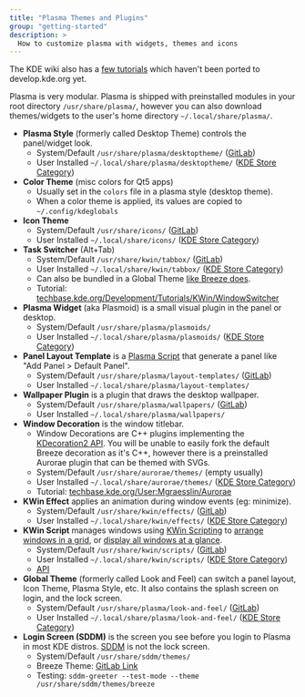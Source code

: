 ```yaml
---
title: "Plasma Themes and Plugins"
group: "getting-started"
description: >
  How to customize plasma with widgets, themes and icons
---
```


The KDE wiki also has a [few tutorials](https://techbase.kde.org/Development/Tutorials/Plasma5) which haven't been ported to develop.kde.org yet.

Plasma is very modular. Plasma is shipped with preinstalled modules in your root directory `/usr/share/plasma/`, however you can also download themes/widgets to the user's home directory `~/.local/share/plasma/`.

* **Plasma Style** (formerly called Desktop Theme) controls the panel/widget look.
    * System/Default `/usr/share/plasma/desktoptheme/` ([GitLab](https://invent.kde.org/frameworks/plasma-framework/-/tree/master/src/desktoptheme))
    * User Installed `~/.local/share/plasma/desktoptheme/` ([KDE Store Category](https://store.kde.org/browse/cat/104/order/latest/))
* **Color Theme** (misc colors for Qt5 apps)
    * Usually set in the `colors` file in a plasma style (desktop theme).
    * When a color theme is applied, its values are copied to `~/.config/kdeglobals`
* **Icon Theme**
    * System/Default `/usr/share/icons/` ([GitLab](https://invent.kde.org/frameworks/breeze-icons))
    * User Installed `~/.local/share/icons/` ([KDE Store Category](https://store.kde.org/browse/cat/132/order/latest/))
* **Task Switcher** (Alt+Tab)
    * System/Default `/usr/share/kwin/tabbox/` ([GitLab](https://invent.kde.org/plasma/kdeplasma-addons/-/tree/master/windowswitchers))
    * User Installed `~/.local/share/kwin/tabbox/` ([KDE Store Category](https://store.kde.org/browse/cat/211/order/latest/))
    * Can also be bundled in a Global Theme [like Breeze does](https://invent.kde.org/plasma/plasma-workspace/-/blob/master/lookandfeel/contents/windowswitcher/WindowSwitcher.qml).
    * Tutorial: [techbase.kde.org/Development/Tutorials/KWin/WindowSwitcher](https://techbase.kde.org/Development/Tutorials/KWin/WindowSwitcher)
* **Plasma Widget** (aka Plasmoid) is a small visual plugin in the panel or desktop. 
    * System/Default `/usr/share/plasma/plasmoids/`
    * User Installed `~/.local/share/plasma/plasmoids/` ([KDE Store Category](https://store.kde.org/browse/cat/418/order/latest/))
* **Panel Layout Template** is a [Plasma Script](https://userbase.kde.org/KDE_System_Administration/PlasmaDesktopScripting) that generate a panel like "Add Panel > Default Panel".
    * System/Default `/usr/share/plasma/layout-templates/` ([GitLab](https://invent.kde.org/plasma/plasma-desktop/-/tree/master/layout-templates))
    * User Installed `~/.local/share/plasma/layout-templates/`
* **Wallpaper Plugin** is a plugin that draws the desktop wallpaper.
    * System/Default `/usr/share/plasma/wallpapers/` ([GitLab](https://invent.kde.org/plasma/plasma-workspace/-/tree/master/wallpapers))
    * User Installed `~/.local/share/plasma/wallpapers/`
* **Window Decoration** is the window titlebar.
    * Window Decorations are C++ plugins implementing the [KDecoration2 API](docs:kdecoration2). You will be unable to easily fork the default Breeze decoration as it's C++, however there is a preinstalled Aurorae plugin that can be themed with SVGs.
    * System/Default `/usr/share/aurorae/themes/` (empty usually)
    * User Installed `~/.local/share/aurorae/themes/` ([KDE Store Category](https://store.kde.org/browse/cat/114/order/latest/))
    * Tutorial: [techbase.kde.org/User:Mgraesslin/Aurorae](https://techbase.kde.org/User:Mgraesslin/Aurorae)
* **KWin Effect** applies an animation during window events (eg: minimize).
    * System/Default `/usr/share/kwin/effects/` ([GitLab](https://invent.kde.org/plasma/kwin/-/tree/master/src/effects))
    * User Installed `~/.local/share/kwin/effects/` ([KDE Store Category](https://store.kde.org/browse/cat/209/order/latest/))
* **KWin Script** manages windows using [KWin Scripting](kwin) to [arrange windows in a grid](https://store.kde.org/p/1281790/), or [display all windows at a glance](https://store.kde.org/p/1370195/).
    * System/Default `/usr/share/kwin/scripts/` ([GitLab](https://invent.kde.org/plasma/kwin/-/tree/master/src/scripts))
    * User Installed `~/.local/share/kwin/scripts/` ([KDE Store Category](https://store.kde.org/browse/cat/210/order/latest/))
    * [API](kwin/api)
* **Global Theme** (formerly called Look and Feel) can switch a panel layout, Icon Theme, Plasma Style, etc. It also contains the splash screen on login, and the lock screen.
    * System/Default `/usr/share/plasma/look-and-feel/` ([GitLab](https://invent.kde.org/plasma/plasma-workspace/-/tree/master/lookandfeel))
    * User Installed `~/.local/share/plasma/look-and-feel/` ([KDE Store Category](https://store.kde.org/browse/cat/121/order/latest/))
* **Login Screen (SDDM)** is the screen you see before you login to Plasma in most KDE distros. [SDDM](https://github.com/sddm/sddm) is not the lock screen.
    * System/Default `/usr/share/sddm/themes/`
    * Breeze Theme: [GitLab Link](https://invent.kde.org/plasma/plasma-workspace/-/tree/master/sddm-theme)
    * Testing: `sddm-greeter --test-mode --theme /usr/share/sddm/themes/breeze`
